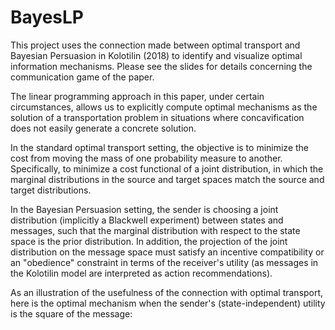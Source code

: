 # BayesLP

This project uses the connection made between optimal transport and Bayesian Persuasion in  Kolotilin (2018) to identify and visualize optimal information mechanisms. Please see the slides for details concerning the communication game of the paper.

The linear programming approach in this paper, under certain circumstances, allows us to explicitly compute optimal mechanisms as the solution of a transportation problem in situations where concavification does not easily generate a concrete solution.

In the standard optimal transport setting, the objective is to minimize the cost from moving the mass of one probability measure to another. Specifically, to minimize a cost functional of a joint distribution, in which the marginal distributions in the source and target spaces match the source and target distributions.

In the Bayesian Persuasion setting, the sender is choosing a joint distribution (implicitly a Blackwell experiment) between states and messages, such that the marginal distribution with respect to the state space is the prior distribution. In addition, the projection of the joint distribution on the message space must satisfy an incentive compatibility or an "obedience" constraint in terms of the receiver's utility (as messages in the Kolotilin model are interpreted as action recommendations).

As an illustration of the usefulness of the connection with optimal transport, here is the optimal mechanism when the sender's (state-independent) utility is the square of the message:
